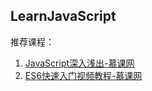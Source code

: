 ## LearnJavaScript

推荐课程：

1. [JavaScript深入浅出-慕课网](https://www.imooc.com/learn/277)
2. [ES6快速入门视频教程-慕课网](https://www.imooc.com/learn/955)